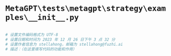 # `MetaGPT\tests\metagpt\strategy\examples\__init__.py`

```py

# 设置文件编码格式为 UTF-8
# 设置日期和时间为 2023 年 12 月 26 日下午 3 点 32 分
# 设置作者信息为 stellahong，邮箱为 stellahong@fuzhi.ai
# 描述：（在这里填写代码的功能和作用）

```